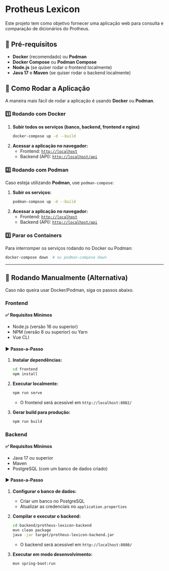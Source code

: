 # Protheus Lexicon

Este projeto tem como objetivo fornecer uma aplicação web para consulta e comparação de dicionários do Protheus.

## 📌 Pré-requisitos

- **Docker** (recomendado) ou **Podman**
- **Docker Compose** ou **Podman Compose**
- **Node.js** (se quiser rodar o frontend localmente)
- **Java 17** e **Maven** (se quiser rodar o backend localmente)

## 🚀 Como Rodar a Aplicação

A maneira mais fácil de rodar a aplicação é usando **Docker** ou **Podman**.

### **1️⃣ Rodando com Docker**

1. **Subir todos os serviços (banco, backend, frontend e nginx)**
   ```sh
   docker-compose up -d --build
   ```
2. **Acessar a aplicação no navegador:**
   - Frontend: [`http://localhost`](http://localhost)
   - Backend (API): [`http://localhost/api`](http://localhost/api)

### **2️⃣ Rodando com Podman**

Caso esteja utilizando **Podman**, use `podman-compose`:

1. **Subir os serviços:**
   ```sh
   podman-compose up -d --build
   ```
2. **Acessar a aplicação no navegador:**
   - Frontend: [`http://localhost`](http://localhost)
   - Backend (API): [`http://localhost/api`](http://localhost/api)

### **3️⃣ Parar os Containers**
Para interromper os serviços rodando no Docker ou Podman:
```sh
docker-compose down  # ou podman-compose down
```

---

## 🔧 Rodando Manualmente (Alternativa)
Caso não queira usar Docker/Podman, siga os passos abaixo.

### **Frontend**

#### ✅ Requisitos Mínimos
- Node.js (versão 16 ou superior)
- NPM (versão 8 ou superior) ou Yarn
- Vue CLI

#### ▶ Passo-a-Passo
1. **Instalar dependências:**
   ```sh
   cd frontend
   npm install
   ```
2. **Executar localmente:**
   ```sh
   npm run serve
   ```
   - O frontend será acessível em `http://localhost:8082/`

3. **Gerar build para produção:**
   ```sh
   npm run build
   ```

### **Backend**

#### ✅ Requisitos Mínimos
- Java 17 ou superior
- Maven
- PostgreSQL (com um banco de dados criado)

#### ▶ Passo-a-Passo
1. **Configurar o banco de dados:**
   - Criar um banco no PostgreSQL
   - Atualizar as credenciais no `application.properties`

2. **Compilar e executar o backend:**
   ```sh
   cd backend/protheus-lexicon-backend
   mvn clean package
   java -jar target/protheus-lexicon-backend.jar
   ```
   - O backend será acessível em `http://localhost:8080/`

3. **Executar em modo desenvolvimento:**
   ```sh
   mvn spring-boot:run
   ```

